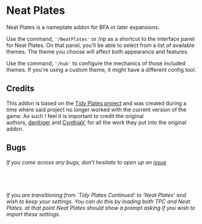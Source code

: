 
# Neat Plates
Neat Plates is a nameplate addon for BFA or later expansions.

Use the command, `'/NeatPlates'` or /np as a shortcut to the interface panel for Neat Plates. On that panel, you'll be able to select from a list of available themes. The theme you choose will affect both appearance and features.

Use the command, `'/hub'` to configure the mechanics of those included themes. If you're using a custom theme, it might have a different config tool.

## Credits
This addon is based on the [Tidy Plates project](https://wow.curseforge.com/projects/tidy-plates) and was created during a time where said project no longer worked with the current version of the game. As such I feel it is important to credit the original authors, [danltiger](https://wow.curseforge.com/members/danltiger) and [CynthiaV](https://wow.curseforge.com/members/CynthiaV), for all the work they put into the original addon.

## Bugs
*If you come across any bugs, don't hesitate to open up an [issue](https://github.com/Luxocracy/NeatPlates/issues)*

 
#
*If you are transitioning from 'Tidy Plates Continued' to 'Neat Plates' and wish to keep your settings. You can do this by loading both TPC and Neat Plates, at that point Neat Plates should show a prompt asking if you wish to import these settings.*
